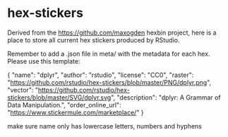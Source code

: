 # hex-stickers

Derived from the https://github.com/maxogden hexbin project, here is a place to store all current hex stickers produced by RStudio.

Remember to add a .json file in meta/ with the metadata for each hex. Please use this template:

{
  "name": "dplyr",
  "author": "rstudio",
  "license": "CC0",
  "raster": "https://github.com/rstudio/hex-stickers/blob/master/PNG/dplyr.png",
  "vector": "https://github.com/rstudio/hex-stickers/blob/master/SVG/dplyr.svg",
  "description": "dplyr: A Grammar of Data Manipulation.",
  "order_online_url": "https://www.stickermule.com/marketplace/"
}

make sure name only has lowercase letters, numbers and hyphens

